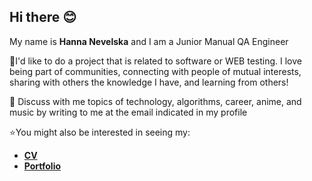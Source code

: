 ## Hi there :blush:
My name is **Hanna Nevelska** and I am a Junior Manual QA Engineer

🍒I'd like to do a project that is related to software or WEB testing.
I love being part of communities, connecting with people of mutual interests, sharing with others the knowledge I have, and learning from others!

:thought_balloon: Discuss with me topics of technology, algorithms, career, anime, and music by writing to me at the email indicated in my profile

:star:You might also be interested in seeing my:  
* [**CV**](https://docs.google.com/document/d/1oD9n-d0ITwTuDw2pivpyQBbMgs3NkKc6HgJohfIdzog/edit?usp=sharing)  
* [**Portfolio**](https://github.com/CherryManual/Portfolio)
<!--
**CherryManual/CherryManual** is a ✨ _special_ ✨ repository because its `README.md` (this file) appears on your GitHub profile.

Here are some ideas to get you started:

- 🔭 I’m currently working on ...
- 🌱 I’m currently learning ...
- 👯 I’m looking to collaborate on ...
- 🤔 I’m looking for help with ...
- 💬 Ask me about ...
- 📫 How to reach me: ...
- 😄 Pronouns: ...
- ⚡ Fun fact: ...
-->
